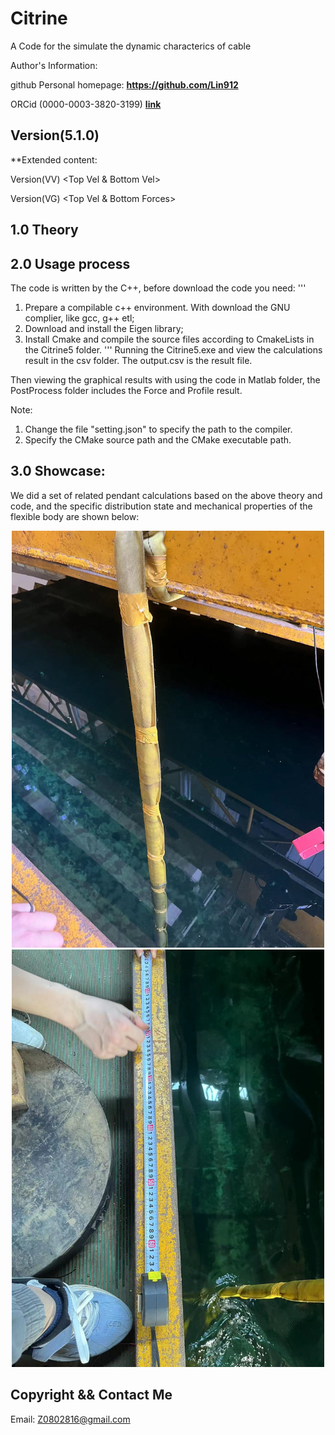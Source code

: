 # Citrine
A Code for the simulate the dynamic characterics of cable


Author's Information:

github Personal homepage: **https://github.com/Lin912**

ORCid (0000-0003-3820-3199) **[link](https://orcid.org/)**


## Version(5.1.0)

**Extended content:

Version(VV)  <Top Vel & Bottom Vel>

Version(VG)  <Top Vel & Bottom Forces>

## 1.0  Theory





## 2.0   Usage process
The code is written by the C++, before download the code you need:
'''
1. Prepare a compilable c++ environment. With download the GNU complier, like gcc, g++ etl;
2. Download and install the Eigen library;
3. Install Cmake and compile the source files according to CmakeLists in the Citrine5 folder.
'''
Running the Citrine5.exe and view the calculations result in the csv folder. The output.csv is the result file.

Then viewing the graphical results with using the code in Matlab folder, the PostProcess folder includes the Force and Profile result.

Note: 
1. Change the file "setting.json" to specify the path to the compiler.
2. Specify the CMake source path and the CMake executable path.


## 3.0 Showcase:
We did a set of related pendant calculations based on the above theory and code, and the specific distribution state and mechanical properties of the flexible body are shown below:

<div style="display: inline-block; text-align: center;">
  <img src="https://github.com/Lin912/Citrine5/blob/main/ResultShow/Experiment1.jpg" alt="Experment procedure 1" width="500"/>
  <img src="https://github.com/Lin912/Citrine5/blob/main/ResultShow/Experiment2.jpg" alt="Experment procedure 2" width="500"/>
</div>

## Copyright && Contact Me
Email:  Z0802816@gmail.com
